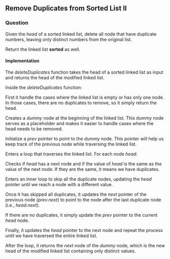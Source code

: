 ## Remove Duplicates from Sorted List II

### Question

Given the *head* of a sorted linked list, delete all node that have duplicate numbers, leaving only distinct numbers from the original list.

Return the linked list **sorted** as well.

#### Implementation

The *deleteDuplicates* function takes the head of a sorted linked list as input and returns the head of the modified linked list.

Inside the *deleteDuplicates* function:

First it handle the cases where the linked list is empty or has only one node. In those cases, there are no duplicates to remove, so it simply return the head.

Creates a *dummy* node at the beginning of the linked list. This dummy node serves as a placeholder and makes it easier to handle cases where the head needs to be removed.

Initialize a *prev* pointer to point to the *dummy* node. This pointer will help us keep track of the previous node while traversing the linked list.

Enters a loop that traverses the linked list. For each node *head*:

Checks if *head* has a next node and if the value of *head* is the same as the value of the next node. If they are the same, it means we have duplicates.

Enters an inner loop to skip all the duplicate nodes, updating the *head* pointer until we reach a node with a different value.

Once it has skipped all duplicates, it updates the *next* pointer of the previous node *(prev.next)* to point to the node after the last duplicate node (i.e., *head.next*).

If there are no duplicates, it simply update the *prev* pointer to the current *head* node.

Finally, it updates the *head* pointer to the next node and repeat the process until we have traversed the entire linked list.

After the loop, it returns the *next* node of the *dummy* node, which is the new head of the modified linked list containing only distinct values.

